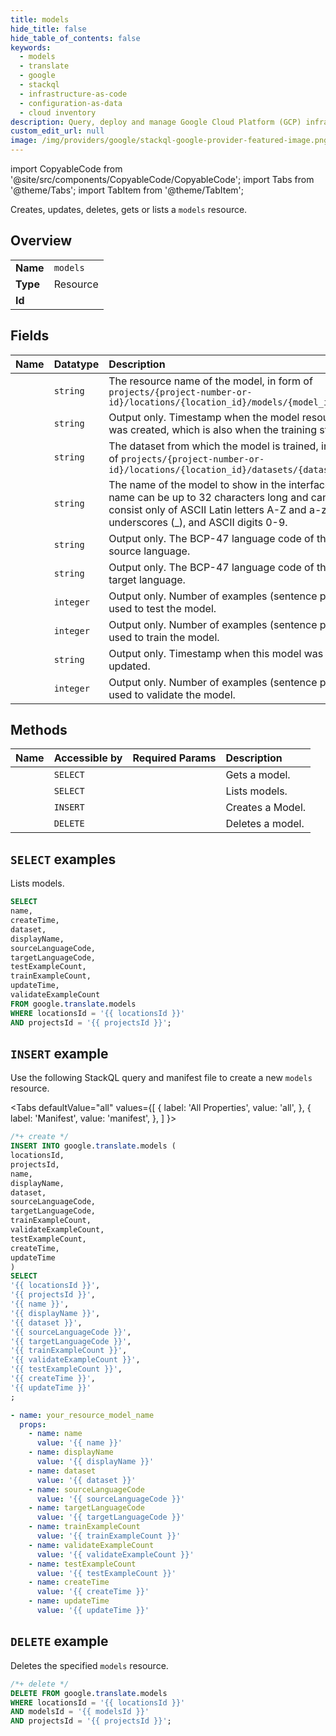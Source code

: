 ```yaml
---
title: models
hide_title: false
hide_table_of_contents: false
keywords:
  - models
  - translate
  - google
  - stackql
  - infrastructure-as-code
  - configuration-as-data
  - cloud inventory
description: Query, deploy and manage Google Cloud Platform (GCP) infrastructure and resources using SQL
custom_edit_url: null
image: /img/providers/google/stackql-google-provider-featured-image.png
---
```


import CopyableCode from '@site/src/components/CopyableCode/CopyableCode';
import Tabs from '@theme/Tabs';
import TabItem from '@theme/TabItem';

Creates, updates, deletes, gets or lists a <code>models</code> resource.

## Overview
<table><tbody>
<tr><td><b>Name</b></td><td><code>models</code></td></tr>
<tr><td><b>Type</b></td><td>Resource</td></tr>
<tr><td><b>Id</b></td><td><CopyableCode code="google.translate.models" /></td></tr>
</tbody></table>

## Fields
| Name | Datatype | Description |
|:-----|:---------|:------------|
| <CopyableCode code="name" /> | `string` | The resource name of the model, in form of `projects/{project-number-or-id}/locations/{location_id}/models/{model_id}` |
| <CopyableCode code="createTime" /> | `string` | Output only. Timestamp when the model resource was created, which is also when the training started. |
| <CopyableCode code="dataset" /> | `string` | The dataset from which the model is trained, in form of `projects/{project-number-or-id}/locations/{location_id}/datasets/{dataset_id}` |
| <CopyableCode code="displayName" /> | `string` | The name of the model to show in the interface. The name can be up to 32 characters long and can consist only of ASCII Latin letters A-Z and a-z, underscores (_), and ASCII digits 0-9. |
| <CopyableCode code="sourceLanguageCode" /> | `string` | Output only. The BCP-47 language code of the source language. |
| <CopyableCode code="targetLanguageCode" /> | `string` | Output only. The BCP-47 language code of the target language. |
| <CopyableCode code="testExampleCount" /> | `integer` | Output only. Number of examples (sentence pairs) used to test the model. |
| <CopyableCode code="trainExampleCount" /> | `integer` | Output only. Number of examples (sentence pairs) used to train the model. |
| <CopyableCode code="updateTime" /> | `string` | Output only. Timestamp when this model was last updated. |
| <CopyableCode code="validateExampleCount" /> | `integer` | Output only. Number of examples (sentence pairs) used to validate the model. |

## Methods
| Name | Accessible by | Required Params | Description |
|:-----|:--------------|:----------------|:------------|
| <CopyableCode code="projects_locations_models_get" /> | `SELECT` | <CopyableCode code="locationsId, modelsId, projectsId" /> | Gets a model. |
| <CopyableCode code="projects_locations_models_list" /> | `SELECT` | <CopyableCode code="locationsId, projectsId" /> | Lists models. |
| <CopyableCode code="projects_locations_models_create" /> | `INSERT` | <CopyableCode code="locationsId, projectsId" /> | Creates a Model. |
| <CopyableCode code="projects_locations_models_delete" /> | `DELETE` | <CopyableCode code="locationsId, modelsId, projectsId" /> | Deletes a model. |

## `SELECT` examples

Lists models.

```sql
SELECT
name,
createTime,
dataset,
displayName,
sourceLanguageCode,
targetLanguageCode,
testExampleCount,
trainExampleCount,
updateTime,
validateExampleCount
FROM google.translate.models
WHERE locationsId = '{{ locationsId }}'
AND projectsId = '{{ projectsId }}'; 
```

## `INSERT` example

Use the following StackQL query and manifest file to create a new <code>models</code> resource.

<Tabs
    defaultValue="all"
    values={[
        { label: 'All Properties', value: 'all', },
        { label: 'Manifest', value: 'manifest', },
    ]
}>
<TabItem value="all">

```sql
/*+ create */
INSERT INTO google.translate.models (
locationsId,
projectsId,
name,
displayName,
dataset,
sourceLanguageCode,
targetLanguageCode,
trainExampleCount,
validateExampleCount,
testExampleCount,
createTime,
updateTime
)
SELECT 
'{{ locationsId }}',
'{{ projectsId }}',
'{{ name }}',
'{{ displayName }}',
'{{ dataset }}',
'{{ sourceLanguageCode }}',
'{{ targetLanguageCode }}',
'{{ trainExampleCount }}',
'{{ validateExampleCount }}',
'{{ testExampleCount }}',
'{{ createTime }}',
'{{ updateTime }}'
;
```
</TabItem>
<TabItem value="manifest">

```yaml
- name: your_resource_model_name
  props:
    - name: name
      value: '{{ name }}'
    - name: displayName
      value: '{{ displayName }}'
    - name: dataset
      value: '{{ dataset }}'
    - name: sourceLanguageCode
      value: '{{ sourceLanguageCode }}'
    - name: targetLanguageCode
      value: '{{ targetLanguageCode }}'
    - name: trainExampleCount
      value: '{{ trainExampleCount }}'
    - name: validateExampleCount
      value: '{{ validateExampleCount }}'
    - name: testExampleCount
      value: '{{ testExampleCount }}'
    - name: createTime
      value: '{{ createTime }}'
    - name: updateTime
      value: '{{ updateTime }}'

```
</TabItem>
</Tabs>

## `DELETE` example

Deletes the specified <code>models</code> resource.

```sql
/*+ delete */
DELETE FROM google.translate.models
WHERE locationsId = '{{ locationsId }}'
AND modelsId = '{{ modelsId }}'
AND projectsId = '{{ projectsId }}';
```
